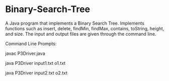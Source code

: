 # Binary-Search-Tree

A Java program that implements a Binary Search Tree. Implements functions such as insert, delete, findMin, findMax, contains, toString, height, and size. The input and output files are given through the command line.

Command Line Prompts:

javac P3Driver.java

java P3Driver input1.txt o1.txt

java P3Driver input2.txt o2.txt
